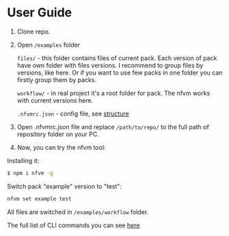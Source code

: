 # User Guide

1. Clone repo.
2. Open `/examples` folder

    `files/` - this folder contains files of current pack. Each version of pack have own folder with files versions. I recommend to group files by versions, like here. Or if you want to use few packs in one folder you can firstly group them by packs.

    `workflow/` - in real project it's a root folder for pack. The nfvm works with current versions here.

    `.nfvmrc.json` - config file, see [structure](https://github.com/notmedia/nfvm#nfvmrcjson-structure)

3. Open .nfvmrc.json file and replace `/path/to/repo/` to the full path of repository folder on your PC.
4. Now, you can try the nfvm tool:

Installing it:
```bash
$ npm i nfvm -g
```

Switch pack "example" version to "test":
```bash
nfvm set example test
```

All files are switched in `/examples/workflow` folder.

The full list of CLI commands you can see [here](https://github.com/notmedia/nfvm#cli-commands)
